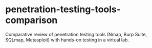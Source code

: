 # penetration-testing-tools-comparison
Comparative review of penetration testing tools (Nmap, Burp Suite, SQLmap, Metasploit) with hands-on testing in a virtual lab.

